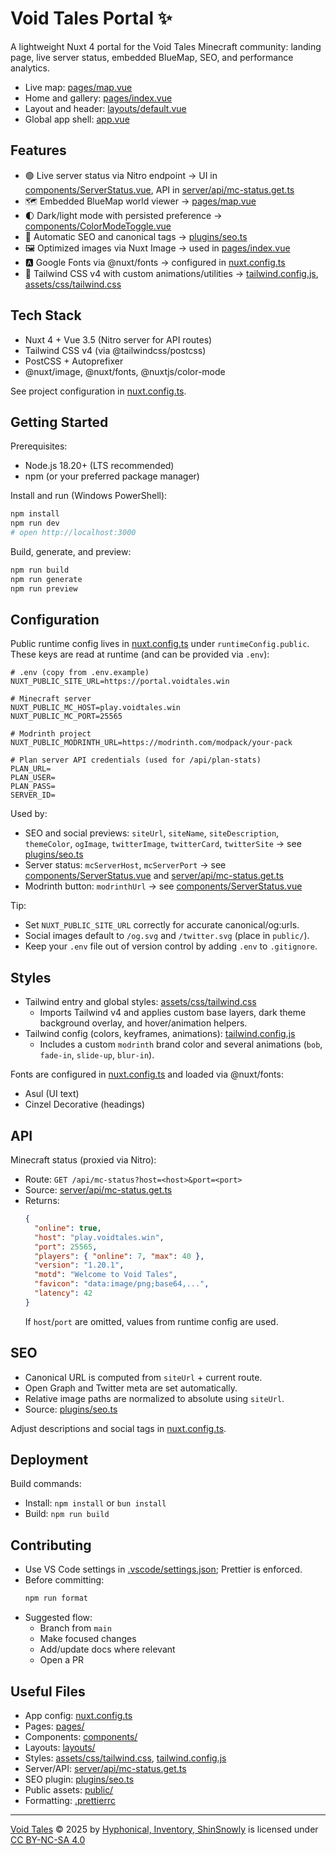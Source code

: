 # Void Tales Portal ✨

A lightweight Nuxt 4 portal for the Void Tales Minecraft community: landing page, live server status, embedded BlueMap, SEO, and performance analytics.

- Live map: [pages/map.vue](pages/map.vue)
- Home and gallery: [pages/index.vue](pages/index.vue)
- Layout and header: [layouts/default.vue](layouts/default.vue)
- Global app shell: [app.vue](app.vue)

## Features

- 🟢 Live server status via Nitro endpoint → UI in [components/ServerStatus.vue](components/ServerStatus.vue), API in [server/api/mc-status.get.ts](server/api/mc-status.get.ts)
- 🗺️ Embedded BlueMap world viewer → [pages/map.vue](pages/map.vue)
- 🌓 Dark/light mode with persisted preference → [components/ColorModeToggle.vue](components/ColorModeToggle.vue)
- 🔎 Automatic SEO and canonical tags → [plugins/seo.ts](plugins/seo.ts)
- 🖼️ Optimized images via Nuxt Image → used in [pages/index.vue](pages/index.vue)
- 🅰️ Google Fonts via @nuxt/fonts → configured in [nuxt.config.ts](nuxt.config.ts)
- 💨 Tailwind CSS v4 with custom animations/utilities → [tailwind.config.js](tailwind.config.js), [assets/css/tailwind.css](assets/css/tailwind.css)

## Tech Stack

- Nuxt 4 + Vue 3.5 (Nitro server for API routes)
- Tailwind CSS v4 (via @tailwindcss/postcss)
- PostCSS + Autoprefixer
- @nuxt/image, @nuxt/fonts, @nuxtjs/color-mode

See project configuration in [nuxt.config.ts](nuxt.config.ts).

## Getting Started

Prerequisites:

- Node.js 18.20+ (LTS recommended)
- npm (or your preferred package manager)

Install and run (Windows PowerShell):

```powershell
npm install
npm run dev
# open http://localhost:3000
```

Build, generate, and preview:

```powershell
npm run build
npm run generate
npm run preview
```

## Configuration

Public runtime config lives in [nuxt.config.ts](nuxt.config.ts) under `runtimeConfig.public`. These keys are read at runtime (and can be provided via `.env`):

```dotenv
# .env (copy from .env.example)
NUXT_PUBLIC_SITE_URL=https://portal.voidtales.win

# Minecraft server
NUXT_PUBLIC_MC_HOST=play.voidtales.win
NUXT_PUBLIC_MC_PORT=25565

# Modrinth project
NUXT_PUBLIC_MODRINTH_URL=https://modrinth.com/modpack/your-pack

# Plan server API credentials (used for /api/plan-stats)
PLAN_URL=
PLAN_USER=
PLAN_PASS=
SERVER_ID=
```

Used by:

- SEO and social previews: `siteUrl`, `siteName`, `siteDescription`, `themeColor`, `ogImage`, `twitterImage`, `twitterCard`, `twitterSite` → see [plugins/seo.ts](plugins/seo.ts)
- Server status: `mcServerHost`, `mcServerPort` → see [components/ServerStatus.vue](components/ServerStatus.vue) and [server/api/mc-status.get.ts](server/api/mc-status.get.ts)
- Modrinth button: `modrinthUrl` → see [components/ServerStatus.vue](components/ServerStatus.vue)

Tip:

- Set `NUXT_PUBLIC_SITE_URL` correctly for accurate canonical/og:urls.
- Social images default to `/og.svg` and `/twitter.svg` (place in `public/`).
- Keep your `.env` file out of version control by adding `.env` to `.gitignore`.

## Styles

- Tailwind entry and global styles: [assets/css/tailwind.css](assets/css/tailwind.css)
  - Imports Tailwind v4 and applies custom base layers, dark theme background overlay, and hover/animation helpers.
- Tailwind config (colors, keyframes, animations): [tailwind.config.js](tailwind.config.js)
  - Includes a custom `modrinth` brand color and several animations (`bob`, `fade-in`, `slide-up`, `blur-in`).

Fonts are configured in [nuxt.config.ts](nuxt.config.ts) and loaded via @nuxt/fonts:

- Asul (UI text)
- Cinzel Decorative (headings)

## API

Minecraft status (proxied via Nitro):

- Route: `GET /api/mc-status?host=<host>&port=<port>`
- Source: [server/api/mc-status.get.ts](server/api/mc-status.get.ts)
- Returns:
  ```json
  {
  	"online": true,
  	"host": "play.voidtales.win",
  	"port": 25565,
  	"players": { "online": 7, "max": 40 },
  	"version": "1.20.1",
  	"motd": "Welcome to Void Tales",
  	"favicon": "data:image/png;base64,...",
  	"latency": 42
  }
  ```
  If `host`/`port` are omitted, values from runtime config are used.

## SEO

- Canonical URL is computed from `siteUrl` + current route.
- Open Graph and Twitter meta are set automatically.
- Relative image paths are normalized to absolute using `siteUrl`.
- Source: [plugins/seo.ts](plugins/seo.ts)

Adjust descriptions and social tags in [nuxt.config.ts](nuxt.config.ts).

## Deployment

Build commands:

- Install: `npm install` or `bun install`
- Build: `npm run build`

## Contributing

- Use VS Code settings in [.vscode/settings.json](.vscode/settings.json); Prettier is enforced.
- Before committing:
  ```powershell
  npm run format
  ```
- Suggested flow:
  - Branch from `main`
  - Make focused changes
  - Add/update docs where relevant
  - Open a PR

## Useful Files

- App config: [nuxt.config.ts](nuxt.config.ts)
- Pages: [pages/](pages/)
- Components: [components/](components/)
- Layouts: [layouts/](layouts/)
- Styles: [assets/css/tailwind.css](assets/css/tailwind.css), [tailwind.config.js](tailwind.config.js)
- Server/API: [server/api/mc-status.get.ts](server/api/mc-status.get.ts)
- SEO plugin: [plugins/seo.ts](plugins/seo.ts)
- Public assets: [public/](public/)
- Formatting: [.prettierrc](.prettierrc)

---

<a href="https://portal.hypho.dev">Void Tales</a> © 2025 by <a href="https://creativecommons.org">Hyphonical, Inventory, ShinSnowly</a> is licensed under <a href="https://creativecommons.org/licenses/by-nc-sa/4.0/">CC BY-NC-SA 4.0</a><img src="https://mirrors.creativecommons.org/presskit/icons/cc.svg" alt="" style="max-width: 1em;max-height:1em;margin-left: .2em;"><img src="https://mirrors.creativecommons.org/presskit/icons/by.svg" alt="" style="max-width: 1em;max-height:1em;margin-left: .2em;"><img src="https://mirrors.creativecommons.org/presskit/icons/nc.svg" alt="" style="max-width: 1em;max-height:1em;margin-left: .2em;"><img src="https://mirrors.creativecommons.org/presskit/icons/sa.svg" alt="" style="max-width: 1em;max-height:1em;margin-left: .2em;">
